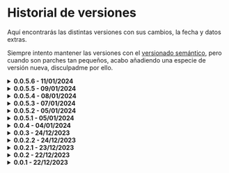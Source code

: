 # Historial de versiones

Aquí encontrarás las distintas versiones con sus cambios, la fecha y datos extras.

Siempre intento mantener las versiones con el [versionado semántico](https://semver.org/lang/es/), pero cuando son parches tan pequeños, acabo añadiendo una especie de versión nueva, disculpadme por ello.

<details>
  <summary><b>0.0.5.6 - 11/01/2024</b></summary>

- Backend: cambiado el nombre del archivo de funciones de la base de datos de eventos, para tener mayor claridad en el futuro a la hora de crear la autenticación de usuarios, realizar funciones de generar ID de usuario y de eventos para arreglar un error grave que tenía el código que permitía duplicar IDs de eventos

- "Frontend": subidos los archivos necesarios para posteriormente generar la interfaz de la RPi

- Changelog: mejorar formato para reducir el tamaño del archivo (visualmente) y mejorada la categorización de las distintas versiones

</details>

<details>
  <summary><b>0.0.5.5 - 09/01/2024</b></summary>

- Docker: añadido un `dockerfile` para poder generar un container con la aplicación (no tengo pensado publicar el container en DockerHub, pero será práctico en el momento en el que se implante en producción)

- Backend: cambiado el puerto para que ya use el del .env

- Package.json: añadido el script `npm run docker:build` para poder generar el container con la aplicación y `docker:run` desplegarlo. Añadido los scripts de versioning.

- Readme: añadido el apartado de instalación con Docker

- Backend: fixeada la ruta de creación de un evento, que no retornaba código 200 cuando todo funcionaba bien

</details>

<details>
  <summary><b>0.0.5.4 - 08/01/2024</b></summary>

- Postman: exportada la colección de Postman para incluirla en el repositorio (solo tiene las rutas de la API, no las de auth)

- Frontend: añadido el botón de eliminar evento en el modal de visualizar evento, además de un paso intermedio para asegurarse del borrado

- Package.json: añadido el script `npm start` para poder trabajar con auto-reload

</details>

<details>
  <summary><b>0.0.5.3 - 07/01/2024</b></summary>

- Frontend: ahora, cuando clickas en un evento, tienes la opción de editar el evento

- Backend: añadida la ruta para editar eventos

</details>

<details>
  <summary><b>0.0.5.2 - 05/01/2024</b></summary>

- Frontend: ahora el calendario además de mostrar el modal con los datos del evento, también muestra un modal con un formulario para añadir un evento cuando pinchas en un día concreto (en el formulario puedes cambiar el día si te has equivocado)

- Estructura de la web: eliminadas todas las webs y formularios creados anteriormente para el testing, poco a poco se está moviendo todo hacia la web final. Además, todo el testing de las apis se está haciendo con POSTMAN, por lo que no es necesario tener una web para ello

- Backend: eliminadas las redirecciones a la página de eventslist, ya que no existe

- Changelog: reordenar el changelog para siempre dejar por encima la última actualización realizada

</details>

<details>
  <summary><b>0.0.5.1 - 05/01/2024</b></summary>

- Frontend: conteo de eventos funcionando correctamente, calendario muestra ya los eventos correctamente, al clickar en el evento se abre un modal con los datos del evento (añadido también en esta versión)

- Backend: eliminado full_desc ya que al final el planteo será distinto acerca de cómo mirarán los usuarios la info del evento, misma página que ven en la rpi, será a la que acceda el usuario con el qr

</details>

<details>
  <summary><b>0.0.4 - 04/01/2024</b></summary>

- Backend: añadir rutas a través de un ruter y organización de las rutas por categoría, siendo la primera parte de la url la categoría (api, auth, etc) y la segunda parte la ruta en sí

- Databases: fixear una ruta que usaba una database que no existía

- Frontend: fixear errores de rutas luego del cambio en los distintos formularios

- Postman: creadas las distintas requests necesarias para poder probar el backend, la api y las distintas rutas

</details>

<details>
  <summary><b>0.0.3 - 24/12/2023</b></summary>

- Backend: hacer que las rutas que añadan automáticamente (con propósitos de testing, luego se eliminará ya que cada ruta tiene unos requisitos distintos)

- DB: eliminar db larga, conservar una sola db y añadir los campos que faltan a la única que existirá sobre las entradas

</details>

<details>
  <summary><b>0.0.2.2 - 24/12/2023</b></summary>

- Frontend: añadir formulario para comprobar eventos

</details>

<details>
  <summary><b>0.0.2.1 - 23/12/2023</b></summary>

- Añadir archivo de changelog

- Añadir archivo de tareas relacionado con las distintas futuras versiones

</details>

<details>
  <summary><b>0.0.2 - 22/12/2023</b></summary>

- Frontend: eliminar y comprobar existencia de eventos

- Backend: eliminar y comprobar eventos

</details>

<details>
  <summary><b>0.0.1 - 22/12/2023</b></summary>

- Commit inicial, añadido backend y un frontend para hacer pruebas

- Frontend: añadir y visualizar eventos

- Backend: añadir, visualizar eventos, gestionar frontend y realizar operaciones en la db

</details>
